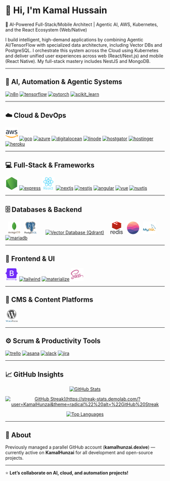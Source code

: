 # 👋 Hi, I'm Kamal Hussain  

🚀 AI-Powered Full-Stack/Mobile Architect | Agentic AI, AWS, Kubernetes, and the React Ecosystem (Web/Native)

I build intelligent, high-demand applications by combining Agentic AI/TensorFlow with specialized data architecture, including Vector DBs and PostgreSQL. I orchestrate this system across the Cloud using Kubernetes and deliver unified user experiences across web (React/Next.js) and mobile (React Native). My full-stack mastery includes NestJS and MongoDB.

---

## 🧠 AI, Automation & Agentic Systems
<p align="left">
  <a href="https://n8n.io/" target="_blank"><img src="https://avatars.githubusercontent.com/u/45487711?s=200&v=4" alt="n8n" width="40" height="40"/></a>
  <a href="https://www.tensorflow.org/" target="_blank"><img src="https://www.vectorlogo.zone/logos/tensorflow/tensorflow-icon.svg" alt="tensorflow" width="40" height="40"/></a>
  <a href="https://pytorch.org/" target="_blank"><img src="https://www.vectorlogo.zone/logos/pytorch/pytorch-icon.svg" alt="pytorch" width="40" height="40"/></a>
  <a href="https://scikit-learn.org/" target="_blank"><img src="https://upload.wikimedia.org/wikipedia/commons/0/05/Scikit_learn_logo_small.svg" alt="scikit_learn" width="40" height="40"/></a>
</p>

---

## ☁️ Cloud & DevOps
<p align="left">
  <a href="https://aws.amazon.com/" target="_blank"><img src="https://raw.githubusercontent.com/devicons/devicon/master/icons/amazonwebservices/amazonwebservices-original-wordmark.svg" alt="aws" width="40" height="40"/></a>
  <a href="https://cloud.google.com/" target="_blank"><img src="https://www.vectorlogo.zone/logos/google_cloud/google_cloud-icon.svg" alt="gcp" width="40" height="40"/></a>
  <a href="https://azure.microsoft.com/" target="_blank"><img src="https://www.vectorlogo.zone/logos/microsoft_azure/microsoft_azure-icon.svg" alt="azure" width="40" height="40"/></a>
  <a href="https://www.digitalocean.com/" target="_blank"><img src="https://www.vectorlogo.zone/logos/digitalocean/digitalocean-icon.svg" alt="digitalocean" width="40" height="40"/></a>
  <a href="https://www.linode.com/" target="_blank"><img src="https://www.vectorlogo.zone/logos/linode/linode-icon.svg" alt="linode" width="40" height="40"/></a>
  <a href="https://www.hostgator.com/" target="_blank"><img src="https://seeklogo.com/images/H/hostgator-logo-3D1D1D1E96-seeklogo.com.png" alt="hostgator" width="40" height="40"/></a>
  <a href="https://www.hostinger.com/" target="_blank"><img src="https://upload.wikimedia.org/wikipedia/commons/3/3b/Hostinger_logo_2022.svg" alt="hostinger" width="70" height="40"/></a>
  <a href="https://heroku.com" target="_blank"><img src="https://www.vectorlogo.zone/logos/heroku/heroku-icon.svg" alt="heroku" width="40" height="40"/></a>
</p>

---

## 💻 Full-Stack & Frameworks
<p align="left">
  <a href="https://nodejs.org/" target="_blank"><img src="https://raw.githubusercontent.com/devicons/devicon/master/icons/nodejs/nodejs-original.svg" alt="nodejs" width="40" height="40"/></a>
  <a href="https://expressjs.com/" target="_blank"><img src="https://www.vectorlogo.zone/logos/expressjs/expressjs-icon.svg" alt="express" width="40" height="40"/></a>
  <a href="https://reactjs.org/" target="_blank"><img src="https://raw.githubusercontent.com/devicons/devicon/master/icons/react/react-original-wordmark.svg" alt="react" width="40" height="40"/></a>
  <a href="https://nextjs.org/" target="_blank"><img src="https://cdn.worldvectorlogo.com/logos/nextjs-2.svg" alt="nextjs" width="40" height="40"/></a>
  <a href="https://nestjs.com/" target="_blank"><img src="https://nestjs.com/img/logo-small.svg" alt="nestjs" width="40" height="40"/></a>
  <a href="https://angular.io/" target="_blank"><img src="https://angular.io/assets/images/logos/angular/angular.svg" alt="angular" width="40" height="40"/></a>
  <a href="https://vuejs.org/" target="_blank"><img src="https://www.vectorlogo.zone/logos/vuejs/vuejs-icon.svg" alt="vue" width="40" height="40"/></a>
  <a href="https://nuxtjs.org/" target="_blank"><img src="https://www.vectorlogo.zone/logos/nuxtjs/nuxtjs-icon.svg" alt="nuxtjs" width="40" height="40"/></a>
</p>

---

## 🗄️ Databases & Backend
<p align="left">
  <a href="https://www.mongodb.com/" target="_blank"><img src="https://raw.githubusercontent.com/devicons/devicon/master/icons/mongodb/mongodb-original-wordmark.svg" alt="mongodb" width="40" height="40"/></a>
  <a href="https://www.postgresql.org/" target="_blank"><img src="https://raw.githubusercontent.com/devicons/devicon/master/icons/postgresql/postgresql-original-wordmark.svg" alt="postgresql" width="40" height="40"/></a>
  
    <a href="https://qdrant.tech/" target="_blank"><img src="https://qdrant.tech/img/qdrant-logo.svg" alt="Vector Database (Qdrant)" width="40" height="40"/></a>
  
  <a href="https://redis.io/" target="_blank"><img src="https://raw.githubusercontent.com/devicons/devicon/master/icons/redis/redis-original-wordmark.svg" alt="redis" width="40" height="40"/></a>
  <a href="https://realm.io/" target="_blank"><img src="https://raw.githubusercontent.com/devicons/devicon/master/icons/realm/realm-original.svg" alt="realm" width="40" height="40"/></a>
  <a href="https://www.mysql.com/" target="_blank"><img src="https://raw.githubusercontent.com/devicons/devicon/master/icons/mysql/mysql-original-wordmark.svg" alt="mysql" width="40" height="40"/></a>
  <a href="https://mariadb.org/" target="_blank"><img src="https://www.vectorlogo.zone/logos/mariadb/mariadb-icon.svg" alt="mariadb" width="40" height="40"/></a>
</p>

---

## 🎨 Frontend & UI
<p align="left">
  <a href="https://getbootstrap.com/" target="_blank"><img src="https://raw.githubusercontent.com/devicons/devicon/master/icons/bootstrap/bootstrap-plain-wordmark.svg" alt="bootstrap" width="40" height="40"/></a>
  <a href="https://tailwindcss.com/" target="_blank"><img src="https://www.vectorlogo.zone/logos/tailwindcss/tailwindcss-icon.svg" alt="tailwind" width="40" height="40"/></a>
  <a href="https://materializecss.com/" target="_blank"><img src="https://materializecss.com/res/materialize.svg" alt="materialize" width="40" height="40"/></a>
  <a href="https://sass-lang.com/" target="_blank"><img src="https://raw.githubusercontent.com/devicons/devicon/master/icons/sass/sass-original.svg" alt="sass" width="40" height="40"/></a>
</p>

---

## 📰 CMS & Content Platforms
<p align="left">
  <a href="https://wordpress.org/" target="_blank"><img src="https://raw.githubusercontent.com/devicons/devicon/master/icons/wordpress/wordpress-original.svg" alt="wordpress" width="40" height="40"/></a>
</p>

---

## ⚙️ Scrum & Productivity Tools
<p align="left">
  <a href="https://trello.com/" target="_blank"><img src="https://www.vectorlogo.zone/logos/trello/trello-icon.svg" alt="trello" width="40" height="40"/></a>
  <a href="https://asana.com/" target="_blank"><img src="https://www.vectorlogo.zone/logos/asana/asana-icon.svg" alt="asana" width="40" height="40"/></a>
  <a href="https://slack.com/" target="_blank"><img src="https://www.vectorlogo.zone/logos/slack/slack-icon.svg" alt="slack" width="40" height="40"/></a>
  <a href="https://www.atlassian.com/software/jira" target="_blank"><img src="https://www.vectorlogo.zone/logos/atlassian_jira/atlassian_jira-icon.svg" alt="jira" width="40" height="40"/></a>
</p>

---

## 📈 GitHub Insights

<p align="center">
  <a href="https://github.com/KamalHunzai">
    <img src="https://github-readme-stats.vercel.app/api?username=KamalHunzai&show_icons=true&theme=radical" alt="GitHub Stats"/>
  </a>
</p>
<p align="center">
  <a href="https://github.com/KamalHunzai">
    <img src="https://streak-stats.demolab.com/?user=KamalHunzai&theme=radical" alt="GitHub Streak](https://streak-stats.demolab.com/?user=KamalHunzai&theme=radical%22%20alt=%22GitHub%20Streak"/>
  </a>
</p>


<p align="center">
  <a href="https://github.com/KamalHunzai">
    <img src="https://github-readme-stats.vercel.app/api/top-langs/?username=KamalHunzai&layout=compact&theme=radical" alt="Top Languages"/>
  </a>
</p>

---

## 💬 About
Previously managed a parallel GitHub account (**kamalhunzai.dexive**) — currently active on **KamalHunzai** for all development and open-source projects.  

---

⭐ **Let’s collaborate on AI, cloud, and automation projects!**
